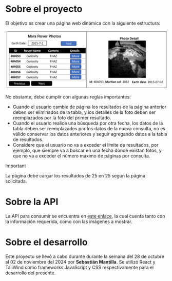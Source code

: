 # Sobre el proyecto

El objetivo es crear una página web dinámica con la siguiente estructura:

![alt imagen-de-referencia][reference]

[reference]: ./src/assets/reference.png/

No obstante, debe cumplir con algunas reglas importantes:

* Cuando el usuario cambie de página los resultados de la página anterior deben ser eliminados de la tabla, y los detalles de la foto deben ser reemplazados por la foto del primer resultado.
* Cuando el usuario realice una búsqueda por otra fecha, los datos de la tabla deben ser reemplazados por los datos de la nueva consulta, no es válido conservar los datos anteriores y seguir agregando datos a la tabla de resultados.
* Considere que el usuario no va a exceder el límite de resultados, por ejemplo, que siempre va a buscar en una fecha donde existan fotos, y que no va a exceder el número máximo de páginas por consulta.

> [!IMPORTANT]
> La página debe cargar los resultados de 25 en 25 según la página solicitada.

# Sobre la API

La API para consumir se encuentra en [este enlace](https://api.nasa.gov/mars-photos/api/v1/rovers/curiosity/photos?api_key=wwLNtSl7Oqz90ubKgOo7ZzoFbQC02NxZSwXXpdCZ), la cual cuenta tanto con la información requerida, como con las imágenes a mostrar.

# Sobre el desarrollo

Este proyecto se llevó a cabo durante durante la semana del 28 de octubre al 02 de noviembre del 2024 por **Sebastián Mantilla**. Se utilizó React y TailWind como frameworks JavaScript y CSS respectivamente para el desarrollo del presente.
